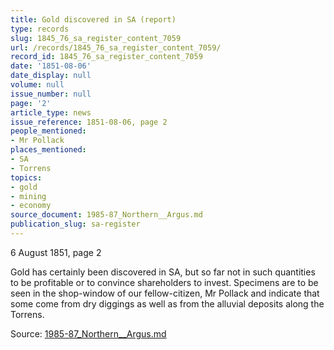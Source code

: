```yaml
---
title: Gold discovered in SA (report)
type: records
slug: 1845_76_sa_register_content_7059
url: /records/1845_76_sa_register_content_7059/
record_id: 1845_76_sa_register_content_7059
date: '1851-08-06'
date_display: null
volume: null
issue_number: null
page: '2'
article_type: news
issue_reference: 1851-08-06, page 2
people_mentioned:
- Mr Pollack
places_mentioned:
- SA
- Torrens
topics:
- gold
- mining
- economy
source_document: 1985-87_Northern__Argus.md
publication_slug: sa-register
---
```


6 August 1851, page 2

Gold has certainly been discovered in SA, but so far not in such quantities to be profitable or to convince shareholders to invest.  Specimens are to be seen in the shop-window of our fellow-citizen, Mr Pollack and indicate that some come from dry diggings as well as from the alluvial deposits along the Torrens.

Source: [1985-87_Northern__Argus.md](/downloads/markdown/1985-87_Northern__Argus.md)
